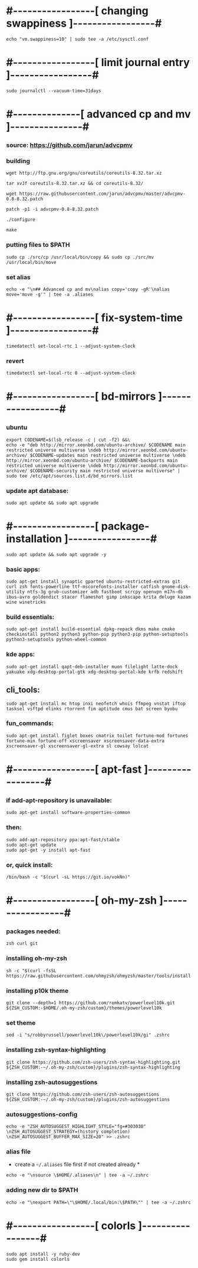 
# #-----------------[ changing swappiness ]-----------------#
```
echo "vm.swappiness=10" | sudo tee -a /etc/sysctl.conf
```
	
# #-----------------[ limit journal entry ]-----------------#
```
sudo journalctl --vacuum-time=31days
```

# #--------------[ advanced cp and mv ]---------------#

### source: https://github.com/jarun/advcpmv 


### building
```
wget http://ftp.gnu.org/gnu/coreutils/coreutils-8.32.tar.xz

tar xvJf coreutils-8.32.tar.xz && cd coreutils-8.32/

wget https://raw.githubusercontent.com/jarun/advcpmv/master/advcpmv-0.8-8.32.patch

patch -p1 -i advcpmv-0.8-8.32.patch

./configure

make
```

### putting files to $PATH
```
sudo cp ./src/cp /usr/local/bin/copy && sudo cp ./src/mv /usr/local/bin/move
```

### set alias
```
echo -e "\n## Advanced cp and mv\nalias copy='copy -gR'\nalias move='move -g'" | tee -a .aliases
```

# #-----------------[ fix-system-time ]-----------------#
```
timedatectl set-local-rtc 1 --adjust-system-clock
```
### revert
```
timedatectl set-local-rtc 0 --adjust-system-clock
```


# #-----------------[ bd-mirrors ]-----------------#

### ubuntu
```
export CODENAME=$(lsb_release -c | cut -f2) &&\
echo -e "deb http://mirror.xeonbd.com/ubuntu-archive/ $CODENAME main restricted universe multiverse \ndeb http://mirror.xeonbd.com/ubuntu-archive/ $CODENAME-updates main restricted universe multiverse \ndeb http://mirror.xeonbd.com/ubuntu-archive/ $CODENAME-backports main restricted universe multiverse \ndeb http://mirror.xeonbd.com/ubuntu-archive/ $CODENAME-security main restricted universe multiverse" | sudo tee /etc/apt/sources.list.d/bd_mirrors.list
```
### update apt database:
`sudo apt update && sudo apt upgrade`


# #-----------------[ package-installation ]-----------------#

`sudo apt update && sudo apt upgrade -y`

### basic apps:
```
sudo apt-get install synaptic gparted ubuntu-restricted-extras git curl zsh fonts-powerline ttf-mscorefonts-installer catfish gnome-disk-utility ntfs-3g grub-customizer adb fastboot scrcpy openvpn m17n-db ibus-avro goldendict stacer flameshot gimp inkscape krita deluge kazam wine winetricks
```

### build essentials:
```
sudo apt-get install build-essential dpkg-repack dkms make cmake checkinstall python2 python3 python-pip python3-pip python-setuptools python3-setuptools python-wheel-common
```
### kde apps:
```
sudo apt-get install qapt-deb-installer muon filelight latte-dock yakuake xdg-desktop-portal-gtk xdg-desktop-portal-kde krfb redshift
```
## cli_tools:
```
sudo apt-get install mc htop inxi neofetch whois ffmpeg vnstat iftop tasksel vsftpd elinks rtorrent fim aptitude cmus bat screen byobu
```
### fun_commands:
```
sudo apt-get install figlet boxes cmatrix toilet fortune-mod fortunes fortune-min fortune-off xscreensaver xscreensaver-data-extra xscreensaver-gl xscreensaver-gl-extra sl cowsay lolcat
```

# #-----------------[ apt-fast ]-----------------#

### if add-apt-repository is unavailable:
`sudo apt-get install software-properties-common`

### then:
```
sudo add-apt-repository ppa:apt-fast/stable
sudo apt-get update
sudo apt-get -y install apt-fast
```
### or, quick install:
```
/bin/bash -c "$(curl -sL https://git.io/vokNn)"
```

# #-----------------[ oh-my-zsh ]-----------------#

### packages needed:
`zsh curl git`

### installing oh-my-zsh
```
sh -c "$(curl -fsSL https://raw.githubusercontent.com/ohmyzsh/ohmyzsh/master/tools/install.sh)"
```

### installing p10k theme
```
git clone --depth=1 https://github.com/romkatv/powerlevel10k.git ${ZSH_CUSTOM:-$HOME/.oh-my-zsh/custom}/themes/powerlevel10k
```
### set theme
```
sed -i "s/robbyrussell/powerlevel10k\/powerlevel10k/gi" .zshrc
```
### installing zsh-syntax-highlighting
```
git clone https://github.com/zsh-users/zsh-syntax-highlighting.git ${ZSH_CUSTOM:-~/.oh-my-zsh/custom}/plugins/zsh-syntax-highlighting
```
### installing zsh-autosuggestions
```
git clone https://github.com/zsh-users/zsh-autosuggestions ${ZSH_CUSTOM:-~/.oh-my-zsh/custom}/plugins/zsh-autosuggestions
```
### autosuggestions-config
```
echo -e "ZSH_AUTOSUGGEST_HIGHLIGHT_STYLE="fg=#303030" \nZSH_AUTOSUGGEST_STRATEGY=(history completion) \nZSH_AUTOSUGGEST_BUFFER_MAX_SIZE=20" >> .zshrc
```
### alias file 
* create a `~/.aliases` file first if not created already *
```
echo -e "\nsource \$HOME/.aliases\n" | tee -a ~/.zshrc
```
### adding new dir to $PATH
```
echo -e "\nexport PATH=\"\$HOME/.local/bin:\$PATH\"" | tee -a ~/.zshrc
```

# #-----------------[ colorls ]-----------------#
```
sudo apt install -y ruby-dev
sudo gem install colorls
```

